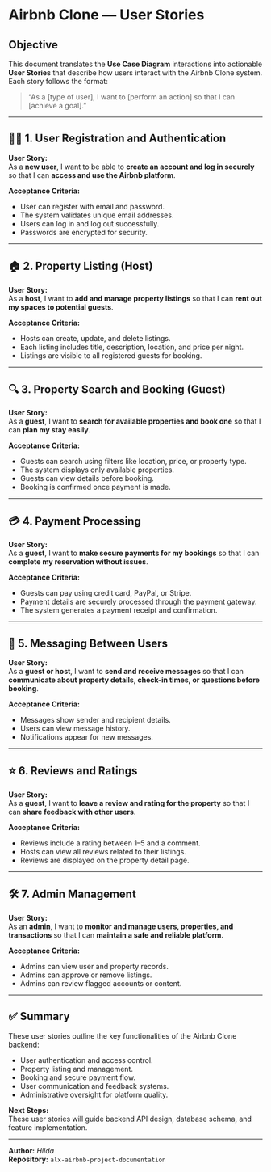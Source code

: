 # Airbnb Clone — User Stories

## Objective
This document translates the **Use Case Diagram** interactions into actionable **User Stories** that describe how users interact with the Airbnb Clone system.  
Each story follows the format:  
> “As a [type of user], I want to [perform an action] so that I can [achieve a goal].”

---

## 🧑‍💻 1. User Registration and Authentication
**User Story:**  
As a **new user**, I want to be able to **create an account and log in securely** so that I can **access and use the Airbnb platform**.  

**Acceptance Criteria:**
- User can register with email and password.
- The system validates unique email addresses.
- Users can log in and log out successfully.
- Passwords are encrypted for security.

---

## 🏠 2. Property Listing (Host)
**User Story:**  
As a **host**, I want to **add and manage property listings** so that I can **rent out my spaces to potential guests**.  

**Acceptance Criteria:**
- Hosts can create, update, and delete listings.
- Each listing includes title, description, location, and price per night.
- Listings are visible to all registered guests for booking.

---

## 🔍 3. Property Search and Booking (Guest)
**User Story:**  
As a **guest**, I want to **search for available properties and book one** so that I can **plan my stay easily**.  

**Acceptance Criteria:**
- Guests can search using filters like location, price, or property type.
- The system displays only available properties.
- Guests can view details before booking.
- Booking is confirmed once payment is made.

---

## 💳 4. Payment Processing
**User Story:**  
As a **guest**, I want to **make secure payments for my bookings** so that I can **complete my reservation without issues**.  

**Acceptance Criteria:**
- Guests can pay using credit card, PayPal, or Stripe.
- Payment details are securely processed through the payment gateway.
- The system generates a payment receipt and confirmation.

---

## 💬 5. Messaging Between Users
**User Story:**  
As a **guest or host**, I want to **send and receive messages** so that I can **communicate about property details, check-in times, or questions before booking**.  

**Acceptance Criteria:**
- Messages show sender and recipient details.
- Users can view message history.
- Notifications appear for new messages.

---

## ⭐ 6. Reviews and Ratings
**User Story:**  
As a **guest**, I want to **leave a review and rating for the property** so that I can **share feedback with other users**.  

**Acceptance Criteria:**
- Reviews include a rating between 1–5 and a comment.
- Hosts can view all reviews related to their listings.
- Reviews are displayed on the property detail page.

---

## 🛠️ 7. Admin Management
**User Story:**  
As an **admin**, I want to **monitor and manage users, properties, and transactions** so that I can **maintain a safe and reliable platform**.  

**Acceptance Criteria:**
- Admins can view user and property records.
- Admins can approve or remove listings.
- Admins can review flagged accounts or content.

---

## ✅ Summary
These user stories outline the key functionalities of the Airbnb Clone backend:
- User authentication and access control.  
- Property listing and management.  
- Booking and secure payment flow.  
- User communication and feedback systems.  
- Administrative oversight for platform quality.

**Next Steps:**  
These user stories will guide backend API design, database schema, and feature implementation.

---

**Author:** *Hilda*  
**Repository:** `alx-airbnb-project-documentation`
